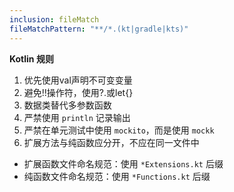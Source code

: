```yaml
---
inclusion: fileMatch
fileMatchPattern: "**/*.(kt|gradle|kts)"
---
```


**Kotlin 规则**

1. 优先使用val声明不可变变量
2. 避免!!操作符，使用?.或let{}
3. 数据类替代多参数函数
4. 严禁使用 `println` 记录输出
5. 严禁在单元测试中使用 `mockito`，而是使用 `mockk`
6. 扩展方法与纯函数应分开，不应在同一文件中
  + 扩展函数文件命名规范：使用 `*Extensions.kt` 后缀
  + 纯函数文件命名规范：使用 `*Functions.kt` 后缀
